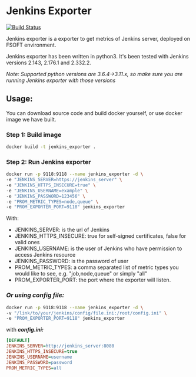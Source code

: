 # Jenkins Exporter

[![Build Status](https://app.travis-ci.com/BalazsGyarmati/jenkins-exporter.svg?branch=master)](https://app.travis-ci.com/github/BalazsGyarmati/jenkins-exporter)

Jenkins exporter is a exporter to get metrics of Jenkins server, deployed on FSOFT environment.

Jenkins exporter has been written in python3. It's been tested with Jenkins versions 2.143, 2.176.1 and 2.332.2.

*Note: Supported python versions are 3.6.4->3.11.x, so make sure you are running Jenkins exporter with those versions*

## Usage:

You can download source code and build docker yourself, or use docker image we have built.

### Step 1: Build image

```sh
docker build -t jenkins_exporter .
```

### Step 2: Run Jenkins exporter

```sh
docker run -p 9118:9118 --name jenkins_exporter -d \
-e "JENKINS_SERVER=https://jenkins_server" \
-e "JENKINS_HTTPS_INSECURE=true" \
-e "JENKINS_USERNAME=example" \
-e "JENKINS_PASSWORD=123456" \
-e "PROM_METRIC_TYPES=node,queue" \
-e "PROM_EXPORTER_PORT=9118" jenkins_exporter
```

With:

- JENKINS_SERVER: is the url of Jenkins
- JENKINS_HTTPS_INSECURE: true for self-signed certificates, false for valid ones
- JENKINS_USERNAME: is the user of Jenkins who have permission to access Jenkins resource
- JENKINS_PASSWORD: is the password of user
- PROM_METRIC_TYPES: a comma separated list of metric types you would like to see, e.g. "job,node,queue" or simply "all"
- PROM_EXPORTER_PORT: the port where the exporter will listen.

### *Or using config file:*
```sh
docker run -p 9118:9118 --name jenkins_exporter -d \
-v "/link/to/your/jenkins/config/file.ini:/root/config.ini" \
-e "PROM_EXPORTER_PORT=9118" jenkins_exporter
```

with ***config.ini:***
```ini
[DEFAULT]
JENKINS_SERVER=http://jenkins_server:8080
JENKINS_HTTPS_INSECURE=true
JENKINS_USERNAME=username
JENKINS_PASSWORD=password
PROM_METRIC_TYPES=all
```
